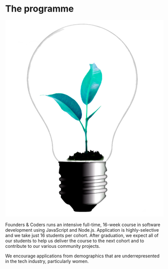 # The programme

<img src="/assets/fac-logo.png" class="fac-logo">

Founders & Coders runs an intensive full-time, 16-week course in software development using JavaScript and Node.js. Application is highly-selective and we take just 16 students per cohort. After graduation, we expect all of our students to help us deliver the course to the next cohort and to contribute to our various community projects.

We encourage applications from demographics that are underrepresented in the tech industry, particularly women. 
